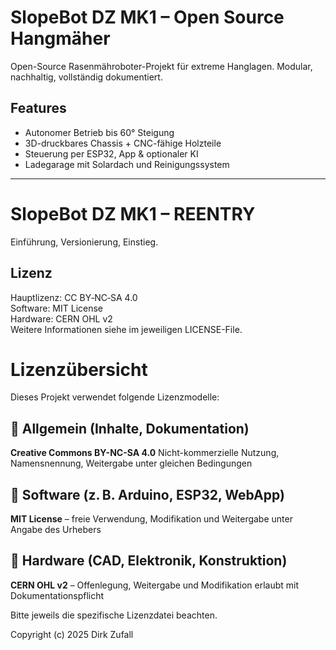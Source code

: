 # SlopeBot DZ MK1 – Open Source Hangmäher

Open-Source Rasenmähroboter-Projekt für extreme Hanglagen. Modular, nachhaltig, vollständig dokumentiert.

## Features

- Autonomer Betrieb bis 60° Steigung
- 3D-druckbares Chassis + CNC-fähige Holzteile
- Steuerung per ESP32, App & optionaler KI
- Ladegarage mit Solardach und Reinigungssystem


---

# SlopeBot DZ MK1 – REENTRY
Einführung, Versionierung, Einstieg.

## Lizenz
Hauptlizenz: CC BY‑NC‑SA 4.0  
Software: MIT License  
Hardware: CERN OHL v2  
Weitere Informationen siehe im jeweiligen LICENSE-File.


# Lizenzübersicht

Dieses Projekt verwendet folgende Lizenzmodelle:

## 📘 Allgemein (Inhalte, Dokumentation)
**Creative Commons BY-NC-SA 4.0**
Nicht-kommerzielle Nutzung, Namensnennung, Weitergabe unter gleichen Bedingungen

## 💾 Software (z. B. Arduino, ESP32, WebApp)
**MIT License** – freie Verwendung, Modifikation und Weitergabe unter Angabe des Urhebers

## 🔧 Hardware (CAD, Elektronik, Konstruktion)
**CERN OHL v2** – Offenlegung, Weitergabe und Modifikation erlaubt mit Dokumentationspflicht

Bitte jeweils die spezifische Lizenzdatei beachten.


Copyright (c) 2025 Dirk Zufall
